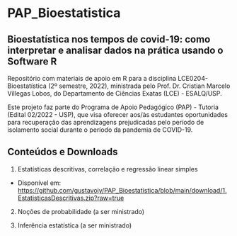 # PAP_Bioestatistica
## Bioestatística nos tempos de covid-19: como interpretar e analisar dados na prática usando o Software R

Repositório com materiais de apoio em R para a disciplina LCE0204-Bioestatística (2º semestre, 2022), ministrada pelo Prof. Dr. Cristian Marcelo Villegas Lobos, do Departamento de Ciências Exatas (LCE) - ESALQ/USP.  

Este projeto faz parte do Programa de Apoio Pedagógico (PAP) - Tutoria (Edital 02/2022 - USP), que visa oferecer aos/às estudantes oportunidades para recuperação das aprendizagens prejudicadas pelo período de isolamento social durante o período da pandemia de COVID-19.

## Conteúdos e Downloads
1. Estatísticas descritivas, correlação e regressão linear simples
 - Disponível em: https://github.com/gustavojy/PAP_Bioestatistica/blob/main/download/1.EstatisticasDescritivas.zip?raw=true

2. Noções de probabilidade (a ser ministrado)

3. Inferência estatística (a ser ministrado)
